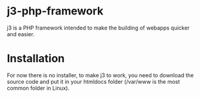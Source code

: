# j3-php-framework

j3 is a PHP framework intended to make the building of webapps quicker and easier.

# Installation

For now there is no installer, to make j3 to work, you need to download the source code and put it in your htmldocs folder (/var/www is the most common folder in Linux).
